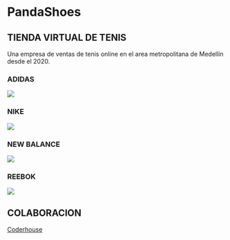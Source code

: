 # PandaShoes
## TIENDA VIRTUAL DE TENIS
Una empresa de ventas de tenis online en el area metropolitana de Medellin desde el 2020.



### ADIDAS
![](https://brand.assets.adidas.com/image/upload/f_auto,q_auto,fl_lossy/esCO/Images/originals-ss22-adidasxparley_transparency-global-parleyhub-mh-split-media-item-d_tcm195-863011.jpg)

### NIKE
![](https://i.pinimg.com/564x/37/a4/7b/37a47b13ce0135b73cf4689aab4d198f.jpg)

### NEW BALANCE
![](https://www.backseries.com/wp-content/uploads/2022/05/New-balance-550-cc.jpg)

### REEBOK
![](https://64.media.tumblr.com/738ee2d2591e1da873e6c0504e0351ce/tumblr_omy6xtszyT1t3f9ypo1_1280.jpg)

## COLABORACION

[Coderhouse ](https://www.coderhouse.com.co/?utm_term=coderhouse&utm_campaign=0&utm_source=google_search_brand&utm_medium=cpc&gclid=CjwKCAiA5sieBhBnEiwAR9oh2k7c8qSti1KTP1R0SXB1f_IhexEii7v8DqgdDm1JgzExh4675jzxcBoCaowQAvD_BwE "Coderhouse ")